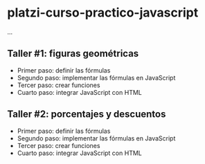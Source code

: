 # platzi-curso-practico-javascript

...

## Taller #1: figuras geométricas

- Primer paso: definir las fórmulas 
- Segundo paso: implementar las fórmulas en JavaScript
- Tercer paso: crear funciones
- Cuarto paso: integrar JavaScript con HTML

## Taller #2: porcentajes y descuentos

- Primer paso: definir las fórmulas 
- Segundo paso: implementar las fórmulas en JavaScript
- Tercer paso: crear funciones
- Cuarto paso: integrar JavaScript con HTML